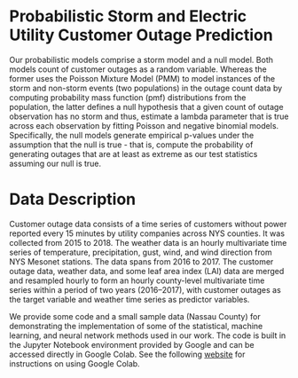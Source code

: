 # Probabilistic Storm and Electric Utility Customer Outage Prediction 
Our probabilistic models comprise a storm model and a null model. Both models count of customer outages as a random variable. Whereas the former uses the Poisson Mixture Model (PMM) to model instances of the storm and non-storm events (two populations) in the outage count data by computing 
probability mass function (pmf) distributions from the population, the latter defines a null hypothesis that a given count of outage observation has no storm  and thus, estimate a lambda parameter that is true across each observation by fitting Poisson and negative binomial models. 
Specifically, the null models generate empirical p-values under the assumption that the null is true - that is, compute the probability of generating outages that are at least as extreme as our test statistics assuming our null is true. 

# Data Description
Customer outage data consists of a time series of customers without power reported every 15 minutes by utility companies across NYS counties. It was collected from 2015 to 2018. The weather data is an hourly multivariate time series of temperature, precipitation, gust, wind, and wind direction from NYS Mesonet stations. The data spans from 2016 to 2017. The customer outage data, weather data, and some leaf area index (LAI) data are merged and resampled hourly to form an hourly county-level multivariate time series within a period of two years (2016–2017), with customer outages as the target variable and weather time series as predictor variables.

We provide some code and a small sample data (Nassau County) for demonstrating the implementation of some of the statistical, machine learning, and neural network methods used in our work. The code is built in the Jupyter Notebook environment provided by Google and can be accessed directly in Google Colab. See the following [website](https://colab.research.google.com/) for instructions on using Google Colab.
